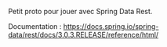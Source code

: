 Petit proto pour jouer avec Spring Data Rest.

Documentation : https://docs.spring.io/spring-data/rest/docs/3.0.3.RELEASE/reference/html/